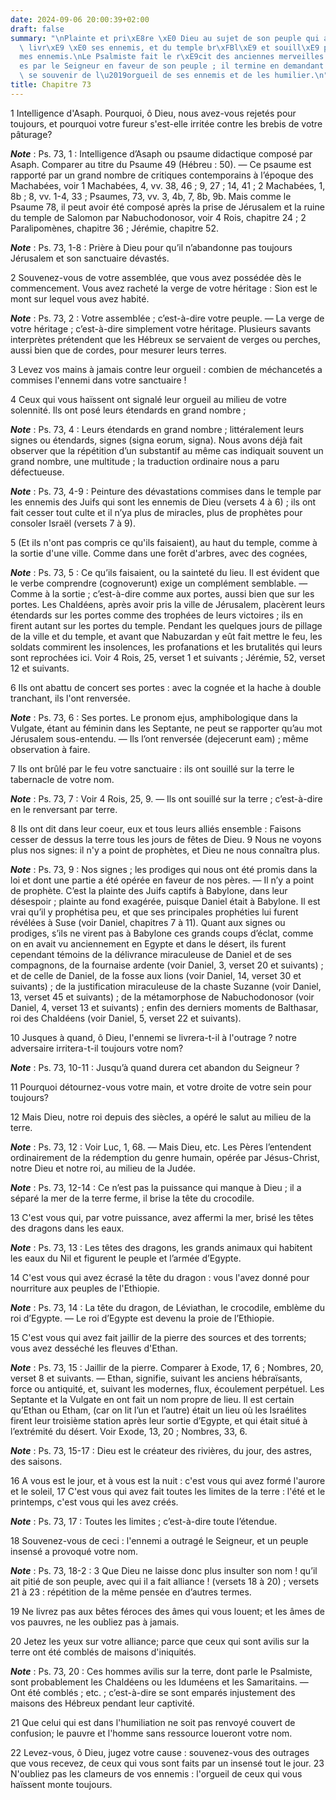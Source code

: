 ```yaml
---
date: 2024-09-06 20:00:39+02:00
draft: false
summary: "\nPlainte et pri\xE8re \xE0 Dieu au sujet de son peuple qui a \xE9t\xE9\
  \ livr\xE9 \xE0 ses ennemis, et du temple br\xFBl\xE9 et souill\xE9 par ces m\xEA\
  mes ennemis.\nLe Psalmiste fait le r\xE9cit des anciennes merveilles op\xE9r\xE9\
  es par le Seigneur en faveur de son peuple ; il termine en demandant \xE0 Dieu de\
  \ se souvenir de l\u2019orgueil de ses ennemis et de les humilier.\n"
title: Chapitre 73
---
```





1 Intelligence d'Asaph. Pourquoi, ô Dieu, nous avez-vous rejetés pour toujours, et pourquoi votre fureur s'est-elle irritée contre les brebis de votre pâturage?

***Note*** :  Ps. 73, 1 : Intelligence d’Asaph ou psaume didactique composé par Asaph. Comparer au titre du Psaume 49 (Hébreu : 50). ― Ce psaume est rapporté par un grand nombre de critiques contemporains à l’époque des Machabées, voir 1 Machabées, 4, vv. 38, 46 ; 9, 27 ; 14, 41 ; 2 Machabées, 1, 8b ; 8, vv. 1-4, 33 ; Psaumes, 73, vv. 3, 4b, 7, 8b, 9b. Mais comme le Psaume 78, il peut avoir été composé après la prise de Jérusalem et la ruine du temple de Salomon par Nabuchodonosor, voir 4 Rois, chapitre 24 ; 2 Paralipomènes, chapitre 36 ; Jérémie, chapitre 52.

***Note*** :  Ps. 73, 1-8 : Prière à Dieu pour qu’il n’abandonne pas toujours Jérusalem et son sanctuaire dévastés.


2 Souvenez-vous de votre assemblée, que vous avez possédée dès le commencement. Vous avez racheté la verge de votre héritage : Sion est le mont sur lequel vous avez habité.

***Note*** :  Ps. 73, 2 : Votre assemblée ; c’est-à-dire votre peuple. ― La verge de votre héritage ; c’est-à-dire simplement votre héritage. Plusieurs savants interprètes prétendent que les Hébreux se servaient de verges ou perches, aussi bien que de cordes, pour mesurer leurs terres.


3 Levez vos mains à jamais contre leur orgueil : combien de méchancetés a commises l'ennemi dans votre sanctuaire !


4 Ceux qui vous haïssent ont signalé leur orgueil au milieu de votre solennité. Ils ont posé leurs étendards en grand nombre ;

***Note*** :  Ps. 73, 4 : Leurs étendards en grand nombre ; littéralement leurs signes ou étendards, signes (signa eorum, signa). Nous avons déjà fait observer que la répétition d’un substantif au même cas indiquait souvent un grand nombre, une multitude ; la traduction ordinaire nous a paru défectueuse.

***Note*** :  Ps. 73, 4-9 : Peinture des dévastations commises dans le temple par les ennemis des Juifs qui sont les ennemis de Dieu (versets 4 à 6) ; ils ont fait cesser tout culte et il n’ya plus de miracles, plus de prophètes pour consoler Israël (versets 7 à 9).

5 (Et ils n'ont pas compris ce qu'ils faisaient), au haut du temple, comme à la sortie d'une ville. Comme dans une forêt d'arbres, avec des cognées,

***Note*** :  Ps. 73, 5 : Ce qu’ils faisaient, ou la sainteté du lieu. Il est évident que le verbe comprendre (cognoverunt) exige un complément semblable. ― Comme à la sortie ; c’est-à-dire comme aux portes, aussi bien que sur les portes. Les Chaldéens, après avoir pris la ville de Jérusalem, placèrent leurs étendards sur les portes comme des trophées de leurs victoires ; ils en firent autant sur les portes du temple. Pendant les quelques jours de pillage de la ville et du temple, et avant que Nabuzardan y eût fait mettre le feu, les soldats commirent les insolences, les profanations et les brutalités qui leurs sont reprochées ici. Voir 4 Rois, 25, verset 1 et suivants ; Jérémie, 52, verset 12 et suivants.


6 Ils ont abattu de concert ses portes : avec la cognée et la hache à double tranchant, ils l'ont renversée.

***Note*** :  Ps. 73, 6 : Ses portes. Le pronom ejus, amphibologique dans la Vulgate, étant au féminin dans les Septante, ne peut se rapporter qu’au mot Jérusalem sous-entendu. ― Ils l’ont renversée (dejecerunt eam) ; même observation à faire.

7 Ils ont brûlé par le feu votre sanctuaire : ils ont souillé sur la terre le tabernacle de votre nom.

***Note*** :  Ps. 73, 7 : Voir 4 Rois, 25, 9. ― Ils ont souillé sur la terre ; c’est-à-dire en le renversant par terre.


8 Ils ont dit dans leur coeur, eux et tous leurs alliés ensemble : Faisons cesser de dessus la terre tous les jours de fêtes de Dieu. 9 Nous ne voyons plus nos signes: il n'y a point de prophètes, et Dieu ne nous connaîtra plus.

***Note*** :  Ps. 73, 9 : Nos signes ; les prodiges qui nous ont été promis dans la loi et dont une partie a été opérée en faveur de nos pères. ― Il n’y a point de prophète. C’est la plainte des Juifs captifs à Babylone, dans leur désespoir ; plainte au fond exagérée, puisque Daniel était à Babylone. Il est vrai qu’il y prophétisa peu, et que ses principales prophéties lui furent révélées à Suse (voir Daniel, chapitres 7 à 11). Quant aux signes ou prodiges, s’ils ne virent pas à Babylone ces grands coups d’éclat, comme on en avait vu anciennement en Egypte et dans le désert, ils furent cependant témoins de la délivrance miraculeuse de Daniel et de ses compagnons, de la fournaise ardente (voir Daniel, 3, verset 20 et suivants) ; et de celle de Daniel, de la fosse aux lions (voir Daniel, 14, verset 30 et suivants) ; de la justification miraculeuse de la chaste Suzanne (voir Daniel, 13, verset 45 et suivants) ; de la métamorphose de Nabuchodonosor (voir Daniel, 4, verset 13 et suivants) ; enfin des derniers moments de
Balthasar, roi des Chaldéens (voir Daniel, 5, verset 22 et suivants).


10 Jusques à quand, ô Dieu, l'ennemi se livrera-t-il à l'outrage ? notre adversaire irritera-t-il toujours votre nom?

***Note*** :  Ps. 73, 10-11 : Jusqu’à quand durera cet abandon du Seigneur ?

11 Pourquoi détournez-vous votre main, et votre droite de votre sein pour toujours?


12 Mais Dieu, notre roi depuis des siècles, a opéré le salut au milieu de la terre.

***Note*** :  Ps. 73, 12 : Voir Luc, 1, 68. ― Mais Dieu, etc. Les Pères l’entendent ordinairement de la rédemption du genre humain, opérée par Jésus-Christ, notre Dieu et notre roi, au milieu de la Judée.

***Note*** :  Ps. 73, 12-14 : Ce n’est pas la puissance qui manque à Dieu ; il a séparé la mer de la terre ferme, il brise la tête du crocodile.

13 C'est vous qui, par votre puissance, avez affermi la mer, brisé les têtes des dragons dans les eaux.

***Note*** :  Ps. 73, 13 : Les têtes des dragons, les grands animaux qui habitent les eaux du Nil et figurent le peuple et l’armée d’Egypte.


14 C'est vous qui avez écrasé la tête du dragon : vous l'avez donné pour nourriture aux peuples de l'Ethiopie.

***Note*** :  Ps. 73, 14 : La tête du dragon, de Léviathan, le crocodile, emblème du roi d’Egypte. ― Le roi d’Egypte est devenu la proie de l’Ethiopie.

15 C'est vous qui avez fait jaillir de la pierre des sources et des torrents; vous avez desséché les fleuves d'Ethan.

***Note*** :  Ps. 73, 15 : Jaillir de la pierre. Comparer à Exode, 17, 6 ; Nombres, 20, verset 8 et suivants. ― Ethan, signifie, suivant les anciens hébraïsants, force ou antiquité, et, suivant les modernes, flux, écoulement perpétuel. Les Septante et la Vulgate en ont fait un nom propre de lieu. Il est certain qu’Ethan ou Etham, (car on lit l’un et l’autre) était un lieu où les Israélites firent leur troisième station après leur sortie d’Egypte, et qui était situé à l’extrémité du désert. Voir Exode, 13, 20 ; Nombres, 33, 6.

***Note*** :  Ps. 73, 15-17 : Dieu est le créateur des rivières, du jour, des astres, des saisons.


16 A vous est le jour, et à vous est la nuit : c'est vous qui avez formé l'aurore et le soleil, 17 C'est vous qui avez fait toutes les limites de la terre : l'été et le printemps, c'est vous qui les avez créés.

***Note*** :  Ps. 73, 17 : Toutes les limites ; c’est-à-dire toute l’étendue.


18 Souvenez-vous de ceci : l'ennemi a outragé le Seigneur, et un peuple insensé a provoqué votre nom.

***Note*** :  Ps. 73, 18-2 : 3 Que Dieu ne laisse donc plus insulter son nom ! qu’il ait pitié de son peuple, avec qui il a fait alliance ! (versets 18 à 20) ; versets 21 à 23 : répétition de la même pensée en d’autres termes.

19 Ne livrez pas aux bêtes féroces des âmes qui vous louent; et les âmes de vos pauvres, ne les oubliez pas à jamais.


20 Jetez les yeux sur votre alliance; parce que ceux qui sont avilis sur la terre ont été comblés de maisons d'iniquités.

***Note*** :  Ps. 73, 20 : Ces hommes avilis sur la terre, dont parle le Psalmiste, sont probablement les Chaldéens ou les Iduméens et les Samaritains. ― Ont été comblés ; etc. ; c’est-à-dire se sont emparés injustement des maisons des Hébreux pendant leur captivité.

21 Que celui qui est dans l'humiliation ne soit pas renvoyé couvert de confusion; le pauvre et l'homme sans ressource loueront votre nom.


22 Levez-vous, ô Dieu, jugez votre cause : souvenez-vous des outrages que vous recevez, de ceux qui vous sont faits par un insensé tout le jour. 23 N'oubliez pas les clameurs de vos ennemis : l'orgueil de ceux qui vous haïssent monte toujours.

